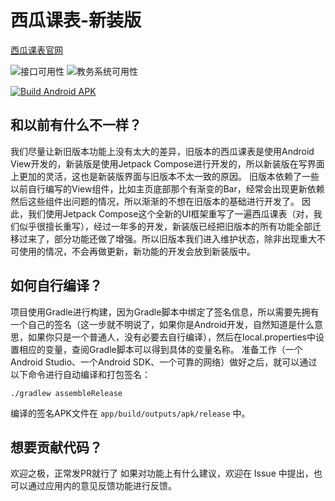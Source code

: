 # 西瓜课表-新装版

[西瓜课表官网](https://xgkb.mystery0.vip)

![接口可用性](https://status.admin.mystery0.vip/api/badge/9/uptime/24?label=24%E5%B0%8F%E6%97%B6%E5%8F%AF%E7%94%A8%E6%80%A7&labelSuffix=d)
![教务系统可用性](https://status.admin.mystery0.vip/api/badge/12/uptime/24?label=24%E5%B0%8F%E6%97%B6%E5%8F%AF%E7%94%A8%E6%80%A7&labelSuffix=d)

[![Build Android APK](https://github.com/Mystery00/XhuTimetable/actions/workflows/build.yml/badge.svg?branch=master)](https://github.com/Mystery00/XhuTimetable/actions/workflows/build.yml)

## 和以前有什么不一样？

我们尽量让新旧版本功能上没有太大的差异，旧版本的西瓜课表是使用Android View开发的，新装版是使用Jetpack
Compose进行开发的，所以新装版在写界面上更加的灵活，这也是新装版界面与旧版本不太一致的原因。
旧版本依赖了一些以前自行编写的View组件，比如主页底部那个有渐变的Bar，经常会出现更新依赖然后这些组件出问题的情况，所以渐渐的不想在旧版本的基础进行开发了。
因此，我们使用Jetpack
Compose这个全新的UI框架重写了一遍西瓜课表（对，我们似乎很擅长重写），经过一年多的开发，新装版已经把旧版本的所有功能全部迁移过来了，部分功能还做了增强。所以旧版本我们进入维护状态，除非出现重大不可使用的情况，不会再做更新，新功能的开发会放到新装版中。

## 如何自行编译？

项目使用Gradle进行构建，因为Gradle脚本中绑定了签名信息，所以需要先拥有一个自己的签名（这一步就不明说了，如果你是Android开发，自然知道是什么意思，如果你只是一个普通人，没有必要去自行编译），然后在local.properties中设置相应的变量，查阅Gradle脚本可以得到具体的变量名称。
准备工作（一个Android Studio、一个Android SDK、一个可靠的网络）做好之后，就可以通过以下命令进行自动编译和打包签名：
```shell
./gradlew assembleRelease
```
编译的签名APK文件在 `app/build/outputs/apk/release` 中。

## 想要贡献代码？
欢迎之极，正常发PR就行了
如果对功能上有什么建议，欢迎在 Issue 中提出，也可以通过应用内的意见反馈功能进行反馈。
